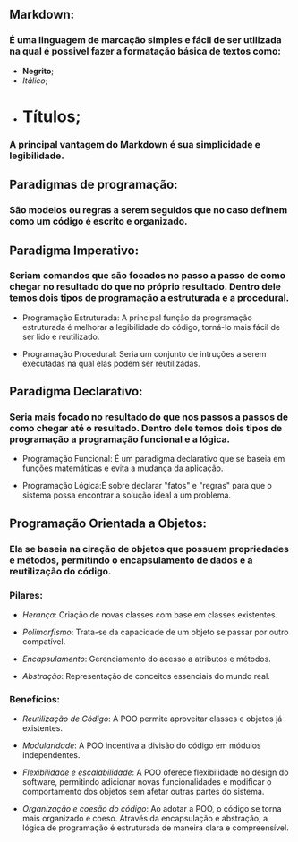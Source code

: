 ## Markdown:
 ### É uma linguagem de marcação simples e fácil de ser utilizada na qual é possivel fazer a formatação básica de textos como:
  
  - **Negrito**;
  - *Itálico*;
  - # Títulos;

  ### A principal vantagem do Markdown é sua simplicidade e legibilidade.


## Paradigmas de programação:
 ### São modelos ou regras a serem seguidos que no caso definem como um código é escrito e organizado.

## Paradigma Imperativo:
 ### Seriam comandos que são focados no passo a passo de como chegar no resultado do que no próprio resultado. Dentro dele temos dois tipos de programação a estruturada e a procedural.

  - Programação Estruturada: A principal função da programação estruturada é melhorar a legibilidade do código, torná-lo mais fácil de ser lido e reutilizado.

  - Programação Procedural: Seria um conjunto de intruções a serem executadas na qual elas podem ser reutilizadas.


## Paradigma Declarativo:
 ### Seria mais focado no resultado do que nos passos a passos de como chegar até o resultado. Dentro dele temos dois tipos de programação a programação funcional e a lógica.

  - Programação Funcional: É um paradigma declarativo que se baseia em funções matemáticas e evita a mudança da aplicação.

  - Programação Lógica:É sobre declarar "fatos" e "regras" para que o sistema possa encontrar a solução ideal a um problema.


## Programação Orientada a Objetos:
 ### Ela se baseia na ciração de objetos que possuem propriedades e métodos, permitindo o encapsulamento de dados e a reutilização do código.

### Pilares:

  - _Herança_: Criação de novas classes com base em classes existentes.

  - _Polimorfismo_: Trata-se da capacidade de um objeto se passar por outro compatível.

  - _Encapsulamento_: Gerenciamento do acesso a atributos e métodos.

  - _Abstração_: Representação de conceitos essenciais do mundo real.

### Benefícios:

  - _Reutilização de Código_: A POO permite aproveitar classes e objetos já existentes.

  - _Modularidade_: A POO incentiva a divisão do código em módulos independentes.

  - _Flexibilidade e escalabilidade_: A POO oferece flexibilidade no design do software, permitindo adicionar novas funcionalidades e modificar o comportamento dos objetos sem afetar outras partes do sistema.

  - _Organização e coesão do código_: Ao adotar a POO, o código se torna mais organizado e coeso. Através da encapsulação e abstração, a lógica de programação é estruturada de maneira clara e compreensível.


